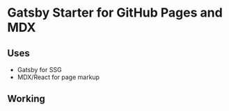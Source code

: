 # Gatsby Starter for GitHub Pages and MDX


## Uses

- Gatsby for SSG
- MDX/React for page markup


## Working
